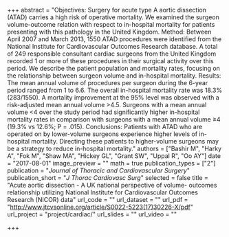 +++
abstract = "Objectives: Surgery for acute type A aortic dissection (ATAD) carries a high risk of operative mortality. We examined the surgeon volume-outcome relation with respect to in-hospital mortality for patients presenting with this pathology in the United Kingdom. Method: Between April 2007 and March 2013, 1550 ATAD procedures were identified from the National Institute for Cardiovascular Outcomes Research database. A total of 249 responsible consultant cardiac surgeons from the United Kingdom recorded 1 or more of these procedures in their surgical activity over this period. We describe the patient population and mortality rates, focusing on the relationship between surgeon volume and in-hospital mortality. Results: The mean annual volume of procedures per surgeon during the 6-year period ranged from 1 to 6.6. The overall in-hospital mortality rate was 18.3% (283/1550). A mortality improvement at the 95% level was observed with a risk-adjusted mean annual volume >4.5. Surgeons with a mean annual volume <4 over the study period had significantly higher in-hospital mortality rates in comparison with surgeons with a mean annual volume ≥4 (19.3% vs 12.6%; P = .015). Conclusions: Patients with ATAD who are operated on by lower-volume surgeons experience higher levels of in-hospital mortality. Directing these patients to higher-volume surgeons may be a strategy to reduce in-hospital mortality."
authors = ["Bashir M", "Harky A", "Fok M", "Shaw MA", "Hickey GL", "Grant SW", "Uppal R", "Oo AY"]
date = "2017-08-01"
image_preview = ""
math = true
publication_types = ["2"]
publication = "*Journal of Thoracic and Cardiovascular Surgery*"
publication_short = "*J Thorac Cardiovasc Surg*"
selected = false
title = "Acute aortic dissection - A UK national perspective of volume- outcomes relationship utilizing National Institute for Cardiovascular Outcomes Research (NICOR) data"
url_code = ""
url_dataset = ""
url_pdf = "http://www.jtcvsonline.org/article/S0022-5223(17)30226-X/pdf"
url_project = "project/cardiac/"
url_slides = ""
url_video = ""

+++
